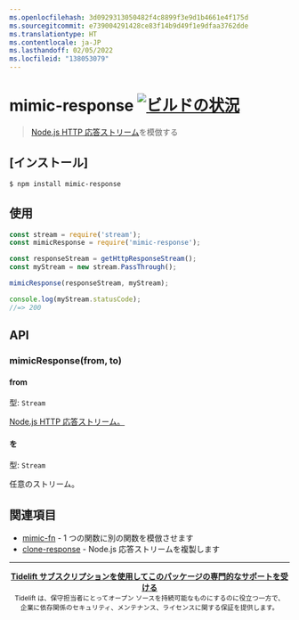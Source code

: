 ```yaml
---
ms.openlocfilehash: 3d0929313050482f4c8899f3e9d1b4661e4f175d
ms.sourcegitcommit: e739004291428ce83f14b9d49f1e9dfaa3762dde
ms.translationtype: HT
ms.contentlocale: ja-JP
ms.lasthandoff: 02/05/2022
ms.locfileid: "138053079"
---
```

# <a name="mimic-response-build-statushttpstravis-ciorgsindresorhusmimic-response"></a>mimic-response [![ビルドの状況](https://travis-ci.org/sindresorhus/mimic-response.svg?branch=master)](https://travis-ci.org/sindresorhus/mimic-response)

> [Node.js HTTP 応答ストリーム](https://nodejs.org/api/http.html#http_class_http_incomingmessage)を模倣する

## <a name="install"></a>[インストール]

```
$ npm install mimic-response
```

## <a name="usage"></a>使用

```js
const stream = require('stream');
const mimicResponse = require('mimic-response');

const responseStream = getHttpResponseStream();
const myStream = new stream.PassThrough();

mimicResponse(responseStream, myStream);

console.log(myStream.statusCode);
//=> 200
```

## <a name="api"></a>API

### <a name="mimicresponsefrom-to"></a>mimicResponse(from, to)

#### <a name="from"></a>from

型: `Stream`

[Node.js HTTP 応答ストリーム。](https://nodejs.org/api/http.html#http_class_http_incomingmessage)

#### <a name="to"></a>を

型: `Stream`

任意のストリーム。

## <a name="related"></a>関連項目

- [mimic-fn](https://github.com/sindresorhus/mimic-fn) - 1 つの関数に別の関数を模倣させます
- [clone-response](https://github.com/lukechilds/clone-response) - Node.js 応答ストリームを複製します

---

<div align="center">
    <b>
        <a href="https://tidelift.com/subscription/pkg/npm-mimic-response?utm_source=npm-mimic-response&utm_medium=referral&utm_campaign=readme">Tidelift サブスクリプションを使用してこのパッケージの専門的なサポートを受ける</a>
    </b>
    <br>
    <sub> Tidelift は、保守担当者にとってオープン ソースを持続可能なものにするのに役立つ一方で、<br>企業に依存関係のセキュリティ、メンテナンス、ライセンスに関する保証を提供します。
    </sub>
</div>
